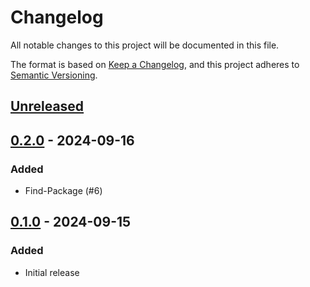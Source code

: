 # Changelog

All notable changes to this project will be documented in this file.

The format is based on [Keep a Changelog][keep-a-changelog],
and this project adheres to [Semantic Versioning][semver].

[keep-a-changelog]: https://keepachangelog.com/en/1.0.0/
[semver]: https://semver.org/spec/v2.0.0.html

## [Unreleased]

## [0.2.0] - 2024-09-16

### Added

- Find-Package (#6)

## [0.1.0] - 2024-09-15

### Added

- Initial release

[Unreleased]: https://github.com/anypackage/pkgx/compare/v0.2.0...HEAD
[0.2.0]: https://github.com/anypackage/pkgx/releases/tag/v0.2.0
[0.1.0]: https://github.com/anypackage/pkgx/releases/tag/v0.1.0

